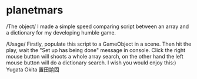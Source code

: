 # planetmars

/The object/
I made a simple speed comparing script between an array and a dictionary for my developing humble game.

/Usage/
Firstly, populate this script to a GameObject in a scene.
Then hit the play, wait the "Set up has being done" message in console.
Click the right mouse button will shoots a whole array search, on the other hand the left mouse button will do a dictionary search.
I wish you would enjoy this:) Yugata Okita 置田諭固
